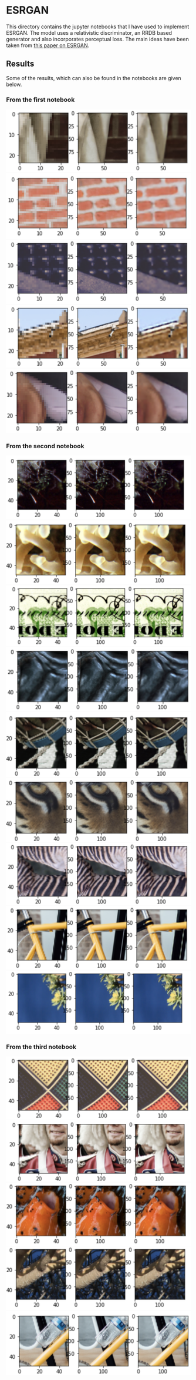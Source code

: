 # ESRGAN

This directory contains the jupyter notebooks that I have used to implement ESRGAN. The model uses a relativistic discriminator, an RRDB based generator and also incorporates perceptual loss. The main ideas have been taken from [this paper on ESRGAN](https://arxiv.org/abs/1809.00219).

## Results

Some of the results, which can also be found in the notebooks are given below.

### From the first notebook

![](./imgs/imgs1/img1.png)
![](./imgs/imgs1/img2.png)
![](./imgs/imgs1/img3.png)
![](./imgs/imgs1/img4.png)
![](./imgs/imgs1/img5.png)

### From the second notebook

![](./imgs/imgs2/img1.png)
![](./imgs/imgs2/img2.png)
![](./imgs/imgs2/img3.png)
![](./imgs/imgs2/img4.png)
![](./imgs/imgs2/img5.png)
![](./imgs/imgs2/img6.png)
![](./imgs/imgs2/img7.png)
![](./imgs/imgs2/img8.png)
![](./imgs/imgs2/img9.png)

### From the third notebook

![](./imgs/imgs3/img1.png)
![](./imgs/imgs3/img2.png)
![](./imgs/imgs3/img3.png)
![](./imgs/imgs3/img4.png)
![](./imgs/imgs3/img5.png)
